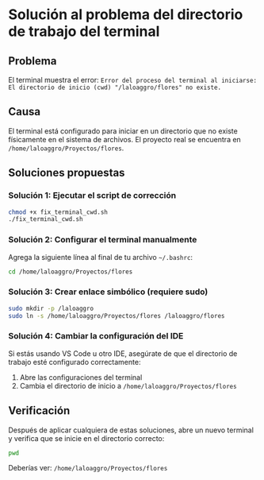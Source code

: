 # Solución al problema del directorio de trabajo del terminal

## Problema
El terminal muestra el error: `Error del proceso del terminal al iniciarse: El directorio de inicio (cwd) "/laloaggro/flores" no existe.`

## Causa
El terminal está configurado para iniciar en un directorio que no existe físicamente en el sistema de archivos. El proyecto real se encuentra en `/home/laloaggro/Proyectos/flores`.

## Soluciones propuestas

### Solución 1: Ejecutar el script de corrección
```bash
chmod +x fix_terminal_cwd.sh
./fix_terminal_cwd.sh
```

### Solución 2: Configurar el terminal manualmente
Agrega la siguiente línea al final de tu archivo `~/.bashrc`:
```bash
cd /home/laloaggro/Proyectos/flores
```

### Solución 3: Crear enlace simbólico (requiere sudo)
```bash
sudo mkdir -p /laloaggro
sudo ln -s /home/laloaggro/Proyectos/flores /laloaggro/flores
```

### Solución 4: Cambiar la configuración del IDE
Si estás usando VS Code u otro IDE, asegúrate de que el directorio de trabajo esté configurado correctamente:
1. Abre las configuraciones del terminal
2. Cambia el directorio de inicio a `/home/laloaggro/Proyectos/flores`

## Verificación
Después de aplicar cualquiera de estas soluciones, abre un nuevo terminal y verifica que se inicie en el directorio correcto:
```bash
pwd
```

Deberías ver: `/home/laloaggro/Proyectos/flores`